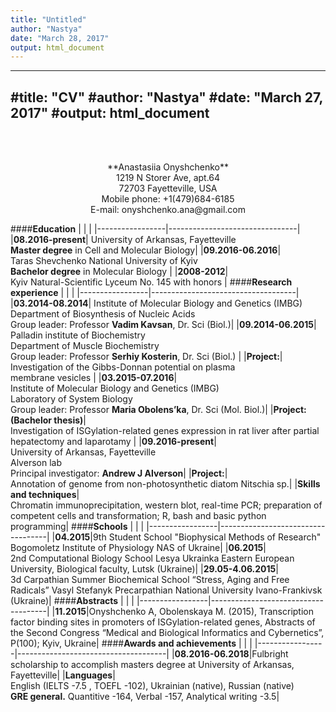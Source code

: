 ```yaml
---
title: "Untitled"
author: "Nastya"
date: "March 28, 2017"
output: html_document
---
```


---
#title: "CV"
#author: "Nastya"
#date: "March 27, 2017"
#output: html_document
---
<br><br>
<center>**Anastasiia Onyshchenko**</center>   
<center>1219 N Storer Ave, apt.64 </center>
<center>72703 Fayetteville, USA</center>
<center>Mobile phone: +1(479)684-6185</center>
<center>E-mail: onyshchenko.ana@gmail.com</center>

####**Education**
|                   |                     |
|-----------------|--------------------------------|
|**08.2016-present**| University of Arkansas, Fayetteville <br>**Master degree** in Cell and Molecular Biology|
|**09.2016-06.2016**| <br>Taras Shevchenko National University of Kyiv <br>**Bachelor degree** in Molecular Biology |
|**2008-2012**| <br>Kyiv Natural-Scientific Lyceum No. 145 with honors |
####**Research experience**
|                   |                     |
|-----------------|------------------------------------|
|**03.2014-08.2014**| Institute of Molecular Biology and Genetics (IMBG)<br> Department of Biosynthesis of Nucleic Acids <br> Group leader: Professor **Vadim Kavsan**, Dr. Sci (Biol.)|
|**09.2014-06.2015**| <br>Palladin institute of Biochemistry<br>Department of Muscle Biochemistry <br> Group leader: Professor **Serhiy Kosterin**, Dr. Sci (Biol.) |
|**Project:**| <br>Investigation of the Gibbs-Donnan potential on plasma <br>membrane vesicles |
|**03.2015-07.2016**| <br>Institute of Molecular Biology and Genetics (IMBG)<br> Laboratory of System Biology <br> Group leader: Professor **Maria Obolens’ka**, Dr. Sci (Mol. Biol.)|
|**Project:<br>(Bachelor thesis)**| <br>Investigation of ISGylation-related genes expression in rat liver after partial hepatectomy and laparotamy |
|**09.2016-present**| <br> University of Arkansas, Fayetteville <br> Alverson lab <br> Principal investigator: **Andrew J Alverson**|
|**Project:**|<br> Annotation of genome from non-photosynthetic diatom Nitschia sp.|
|**Skills and techniques**|<br> Chromatin immunoprecipitation, western blot, real-time PCR; preparation of competent cells and transformation; R, bash and basic python programming|
####**Schools**
|                   |                     |
|-----------------|-----------------------------------|
|**04.2015**|9th Student School "Biophysical Methods of Research" <br>Bogomoletz Institute of Physiology NAS of Ukraine|
|**06.2015**|<br> 2nd Computational Biology School Lesya Ukrainka Eastern European University, Biological faculty, Lutsk (Ukraine)|
|**29.05-4.06.2015**| <br>3d Carpathian Summer Biochemical School “Stress, Aging and Free Radicals” Vasyl Stefanyk Precarpathian National University Ivano-Frankivsk (Ukraine)|
####**Abstracts**
|    |    |
|-----------------|-------------------------------------|
|**11.2015**|Onyshchenko A, Obolenskaya M. (2015), Transcription factor binding sites in promoters of ISGylation-related genes, Abstracts of the Second Congress “Medical and Biological Informatics and Cybernetics”, P(100); Kyiv, Ukraine|
####**Awards and achievements**
|    |    |
|-----------------|-------------------------------------|
|**08.2016-06.2018**|Fulbright scholarship to accomplish masters degree at University of Arkansas, Fayetteville|
|**Languages**|<br>English (IELTS -7.5 , TOEFL -102), Ukrainian (native), Russian (native)<br> **GRE general.** Quantitive -164, Verbal -157, Analytical writing -3.5|
<br><br>







